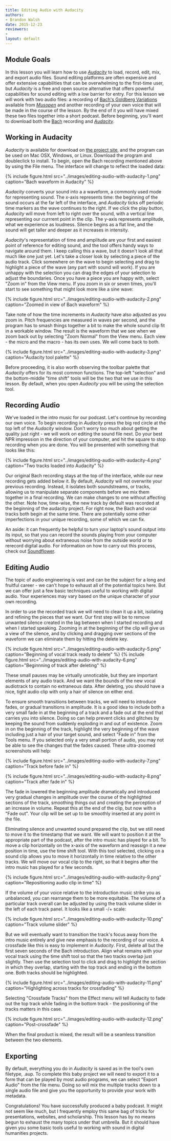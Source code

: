 ```yaml
---
title: Editing Audio with Audacity
authors:
- Brandon Walsh
date: 2015-12-23
reviewers:
- 
layout: default
---
```


## Module Goals

In this lesson you will learn how to use *[Audacity](http://audacityteam.org/)* to load, record, edit, mix, and export audio files. Sound editing platforms are often expensive and offer extensive capabilities that can be overwhelming to the first-time user, but *Audacity* is a free and open source alternative that offers powerful capabilities for sound editing with a low barrier for entry. For this lesson we will work with two audio files: a recording of [Bach's Goldberg Variations](https://musopen.org/music/download/6270/) available from *[Musopen](https://musopen.org/)* and another recording of your own voice that will be made in the course of the lesson. By the end of it you will have mixed these two files together into a short podcast. Before beginning, you'll want to download both the [Bach](https://musopen.org/music/download/6270/) recording and *[Audacity](http://audacityteam.org/)*.

## Working in Audacity

*Audacity* is available for download on [the project site](http://audacityteam.org/), and the program can be used on Mac OSX, Windows, or Linux. Download the program and doubleclick to install. To begin, open the Bach recording mentioned above by using the File menu. The interface will change to reflect the loaded data:

{% include figure.html src="../images/editing-audio-with-audacity-1.png" caption="Bach waveform in Audacity" %}

*Audacity* converts your sound into a a waveform, a commonly used mode for representing sound. The x-axis represents time: the beginning of the sound occurs at the far left of the interface, and *Audacity* ticks off periodic time markers as the wave continues to the right. If we click the play button, *Audacity* will move from left to right over the sound, with a vertical line representing our currrent point in the clip. The y-axis represents amplitude, what we experience as loudness. Silence begins as a flat line, and the sound will get taller and deeper as it increases in intensity. 

*Audacity*'s representation of time and amplitude are your first and easiest point of reference for editing sound, and the tool offers handy ways to navigate around them. I keep calling this a wave, but it doesn't look all that much like one just yet. Let's take a closer look by selecting a piece of the audio track. Click somewhere on the wave to begin selecting and drag to highlight a piece of the wave (any part with sound will work). If you are unhappy with the selection you can drag the edges of your selection to adjust the boundaries. Once you have a piece you are happy with, select "Zoom in" from the View menu. If you zoom in six or seven times, you'll start to see something that might look more like a sine wave: 

{% include figure.html src="../images/editing-audio-with-audacity-2.png" caption="Zoomed in view of Bach waveform" %}

Take note of how the time increments in *Audacity* have also adjusted as you zoom in. Pitch frequencies are measured in waves per second, and the program has to smash things together a bit to make the whole sound clip fit in a workable window. The result is the waveform that we see when we zoom back out by selecting "Zoom Normal" from the View menu. Each view - the micro and the macro - has its own uses. We will come back to both.

{% include figure.html src="../images/editing-audio-with-audacity-3.png" caption="Audacity tool palette" %}

Before proceeding, it is also worth observing the toolbar palette that *Audacity* offers for its most common functions. The top-left "selection" and the bottom-middle "time shift" tools will be the two that we use in this lesson. By default, when you open *Audacity* you will be using the selection tool.

## Recording Audio

We've loaded in the intro music for our podcast. Let's continue by recording our own voice. To begin recording in *Audacity* press the big red circle at the top left of the *Audacity* window. Don't worry too much about getting the quality just right - we will work on editing the sound file next. Do your best NPR impression in the direction of your computer, and hit the square to stop recording when you are done. You will be presented with something that looks like this:

{% include figure.html src="../images/editing-audio-with-audacity-4.png" caption="Two tracks loaded into Audacity" %}

Our original Bach recording stays at the top of the interface, while our new recording gets added below it. By default, *Audacity* will not overwrite your previous recording. Instead, it isolates both soundstreams, or tracks, allowing us to manipulate separate components before we mix them together in a final recording. We can make changes to one without affecting the other. Note how, time-wise, the new track by default was recorded at the beginning of the audacity project. For right now, the Bach and vocal tracks both begin at the same time. There are potentially some other imperfections in your unique recording, some of which we can fix.

An aside: it can frequently be helpful to turn your laptop's sound output into its input, so that you can record the sounds playing from your computer without worrying about extraneous noise from the outside world or to rerecord digital audio. For information on how to carry out this process, check out [Soundflower](https://github.com/mattingalls/Soundflower).

## Editing Audio

The topic of audio engineering is vast and can be the subject for a long and fruitful career - we can't hope to exhaust all of the potential topics here. But we can offer just a few basic techniques useful to working with digital audio. Your experiences may vary based on the unique character of your own recording.

In order to use the recorded track we will need to clean it up a bit, isolating and refining the pieces that we want. Our first step will be to remove unwanted silence created in the lag between when I started recording and when I started speaking. Zooming in at the beginning of the clip will give us a view of the silence, and by clicking and dragging over sections of the waveform we can eliminate them by hitting the delete key. 

{% include figure.html src="../images/editing-audio-with-audacity-5.png" caption="Beginning of vocal track ready to delete" %}
{% include figure.html src="../images/editing-audio-with-audacity-6.png" caption="Beginnning of track after deleting" %}

These small pauses may be virtually unnoticable, but they are important elements of any audio track. And we want the bounds of the new vocal audiotrack to contain no extraneous data. After deleting, you should have a nice, tight audio clip with only a hair of silence on either end.

To ensure smooth transitions between tracks, we will need to introduce fades, or gradual transitions in amplitude. It is a good idea to include both a very small fade in at the beginning of a track and a fade out at the end that carries you into silence. Doing so can help prevent clicks and glitches by keeping the sound from suddenly exploding in and out of existence. Zoom in on the beginning of the track, highlight the very beginning of the wave including just a hair of your target sound, and select "Fade in" from the Tools menu. If you selected only a very small portion of audio, you may not be able to see the changes that the fades caused. These ultra-zoomed screenshots will help:

{% include figure.html src="../images/editing-audio-with-audacity-7.png" caption="Track before fade in" %}

{% include figure.html src="../images/editing-audio-with-audacity-8.png" caption="Track after fade in" %}

The fade in lowered the beginning amplitude dramatically and introduced very gradual changes in amplitude over the course of the highlighted sections of the track, smoothing things out and creating the perception of an increase in volume. Repeat this at the end of the clip, but now with a "Fade out". Your clip will be set up to be smoothly inserted at any point in the file. 

Eliminating silence and unwanted sound prepared the clip, but we still need to move it to the timestamp that we want. We will want to position it at the appropriate part of the podcast, after the intro music has played for a bit. To move a clip horizontally on the x-axis of the waveform and reassign it a new position in time, use the time shift tool. With this tool selected, clicking on a sound clip allows you to move it horizontally in time relative to the other tracks. We will move our vocal clip to the right, so that it begins after the intro music has played for a few seconds.

{% include figure.html src="../images/editing-audio-with-audacity-9.png" caption="Repositioning audio clip in time" %}


If the volume of your voice relative to the introduction music strike you as unbalanced, you can rearrange them to be more equitable. The volume of a particular track overall can be adjusted by using the track volume slider in the left of each track panel. It looks like a small -/+ scale:

{% include figure.html src="../images/editing-audio-with-audacity-10.png" caption="Track volume slider" %}

But we will eventually want to transition the track's focus away from the intro music entirely and give new emphasis to the recording of our voice. A crossfade like this is easy to implement in *Audacity*. First, delete all but the first seven seconds of the Bach introduction. Align what remains with your vocal track using the time shift tool so that the two tracks overlap just slightly. Then use the selection tool to click and drag to highlight the section in which they overlap, starting with the top track and ending in the bottom one. Both tracks should be highlighted.

{% include figure.html src="../images/editing-audio-with-audacity-11.png" caption="Highlighting across tracks for crossfading" %}

Selecting "Crossfade Tracks" from the Effect menu will tell Audacity to fade out the top track while fading in the bottom track - the positioning of the tracks matters in this case. 

{% include figure.html src="../images/editing-audio-with-audacity-12.png" caption="Post-crossfade" %}

When the final product is mixed, the result will be a seamless transition between the two elements.

## Exporting

By default, everything you do in *Audacity* is saved as in the tool's own filetype, .aup. To complete this baby project we will need to export it to a form that can be played by most audio programs, we can select "Export Audio" from the file menu. Doing so will mix the multiple tracks down to a single audio file and give you the opportunity to provide your work with metadata. 

Congratulations! You have successfully produced a baby podcast. It might not seem like much, but I frequently employ this same bag of tricks for presentations, websites, and scholarship. This lesson has by no means begun to exhaust the many topics under that umbrella. But it should have given you some basic tools useful to working with sound in digital humanities projects.



